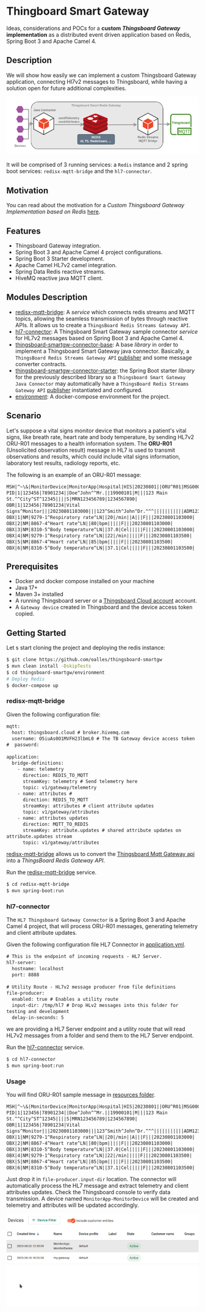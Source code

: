# Thingboard Smart Gateway

Ideas, considerations and POCs for a **custom *Thingsboard Gateway* implementation** as a distributed event driven
application based on Redis, Spring Boot 3 and Apache Camel 4.

## Description

We will show how easily we can implement a custom Thingsboard Gateway application, connecting Hl7v2 messages to
Thingsboard, while having a solution open for future additional complexities.

![TB Smart Gateway diagram](./images/tb-smart-gateway.png)

It will be comprised of 3 running services: a `Redis` instance and 2 spring boot services: `redisx-mqtt-bridge` and
the `hl7-connector`.

## Motivation

You can read about the motivation for a *Custom Thingsboard Gateway Implementation based on
Redis* [here](./Motivation.md).

## Features

* Thingsboard Gateway integration.
* Spring Boot 3 and Apache Camel 4 project configurations.
* Spring Boot 3 Starter development.
* Apache Camel HL7v2 camel integration.
* Spring Data Redis reactive streams.
* HiveMQ reactive java MQTT client.

## Modules Description

* [redisx-mqtt-bridge](./redisx-mqtt-bridge): A *service* which connects redis streams and MQTT topics, allowing the
  seamless transmission of bytes through reactive APIs. It allows us to create
  a `ThingsBoard Redis Streams Gateway API`.
* [hl7-connector](./hl7-connector): A Thingsboard Smart Gateway sample connector *service* for HL7v2 messages based on
  Spring Boot 3 and Apache Camel 4.
* [thingsboard-smartgw-connector-base](./thingsboard-smartgw-connector-base): A base *library* in order to implement a
  Thingsboard Smart Gateway java connector. Basically,
  a `ThingsBoard Redis Streams Gateway API` [publisher](./thingsboard-smartgw-connector-base/src/main/java/es/omarall/thingsboard/smartgw/connector/base/TbSmartGatewayPublisher.java)
  and some message converter contracts.
* [thingsboard-smartgw-connector-starter](./thingsboard-smartgw-connector-starter): the Spring Boot starter *library*
  for the previously described library so a `Thingsboard Smart Gateway Java Connector` may automatically have
  a `ThingsBoard Redis Streams Gateway API` [publisher](./thingsboard-smartgw-connector-base/src/main/java/es/omarall/thingsboard/smartgw/connector/base/TbSmartGatewayPublisher.java)
  instantiated and configured.
* [environment](./environment): A docker-compose environment for the project.

## Scenario

Let's suppose a vital signs monitor device that monitors a patient's vital signs, like breath rate, heart rate and body temperature, by sending HL7v2 ORU-R01 messages to a health information system. 
The **ORU-R01** (Unsolicited observation result) message in HL7 is used to transmit observations and results, which could include vital signs information, laboratory test results, radiology reports, etc.

The following is an example of an ORU-R01 message:

```text
MSH|^~\&|MonitorDevice|MonitorApp|Hospital|HIS|20230801||ORU^R01|MSG00001|P|2.3|
PID|1|123456|78901234||Doe^John^^Mr.||19900101|M|||123 Main St.^^City^ST^12345||||S|MRN123456789|1234567890|
OBR|1|123456|78901234|Vital Signs^Monitor|||20230801103000|||123^Smith^John^Dr.^^^|||||||||||ADM1234567890|20230801103000|
OBX|1|NM|9279-1^Respiratory rate^LN||20|/min||A|||F|||20230801103000|
OBX|2|NM|8867-4^Heart rate^LN||80|bpm|||||F|||20230801103000|
OBX|3|NM|8310-5^Body temperature^LN||37.0|Cel|||||F|||20230801103000|
OBX|4|NM|9279-1^Respiratory rate^LN||22|/min|||||F|||20230801103500|
OBX|5|NM|8867-4^Heart rate^LN||85|bpm|||||F|||20230801103500|
OBX|6|NM|8310-5^Body temperature^LN||37.1|Cel|||||F|||20230801103500|
```

## Prerequisites

* Docker and docker compose installed on your machine
* Java 17+
* Maven 3+ installed
* A running Thingsboard server or a [Thingsboard Cloud account](https://thingsboard.cloud/) account.
* A `Gateway device` created in Thingsboard and the device access token copied.

## Getting Started

Let s start cloning the project and deploying the redis instance:

```bash
$ git clone https://github.com/oalles/thingsboard-smartgw
$ mvn clean install -DskipTests
$ cd thingsboard-smartgw/environment
# Deploy Redis 
$ docker-compose up 
```

### redisx-mqtt-bridge

Given the following configuration file:

```yaml[redisx-mqtt-bridge/src/main/resources/application.yml] 
mqtt:
  host: thingsboard.cloud # broker.hivemq.com
  username: O5iuAs0O1MVFH23lbmL0 # The TB Gateway device access token
#  password:

application:
  bridge-definitions:
    - name: telemetry 
      direction: REDIS_TO_MQTT
      streamKey: telemetry # Send telemetry here
      topic: v1/gateway/telemetry
    - name: attributes # 
      direction: REDIS_TO_MQTT
      streamKey: attributes # client attribute updates
      topic: v1/gateway/attributes
    - name: attributes updates
      direction: MQTT_TO_REDIS
      streamKey: attribute.updates # shared attribute updates on attribute.updates stream
      topic: v1/gateway/attributes
```

[redisx-mqtt-bridge](./redisx-mqtt-bridge) allows us to convert
the [Thingsboard Mqtt Gateway api](https://thingsboard.io/docs/reference/gateway-mqtt-api/) into a *ThingsBoard Redis
Gateway API*.

Run the [redisx-mqtt-bridge](./redisx-mqtt-bridge) service.

```bash
$ cd redisx-mqtt-bridge
$ mvn spring-boot:run
```

### hl7-connector

The `HL7 Thingsboard Gateway Connector` is a Spring Boot 3 and Apache Camel 4 project, that will process ORU-R01
messages, generating telemetry and client attribute updates.

Given the following configuration file HL7 Connector
in [application.yml](./hl7-connector/src/main/resources/application.yml).

```yaml[hl7-connector/src/main/resources/application.yml]
# This is the endpoint of incoming requests - HL7 Server.
hl7-server:
  hostname: localhost
  port: 8888

# Utility Route - HL7v2 message producer from file definitions
file-producer:
  enabled: true # Enables a utility route
  input-dir: /tmp/hl7 # Drop HLv2 messages into this folder for testing and development
  delay-in-seconds: 5
```

we are providing a HL7 Server endpoint and a utility route that will read HL7v2 messages from a folder and send them to
the HL7 Server endpoint.

Run the [hl7-connector](./hl7-connector) service.

```bash
$ cd hl7-connector
$ mvn spring-boot:run
```

### Usage

You will find ORU-R01 sample message in [resources folder](./hl7-connector/src/main/resources/oru-r01.txt).

```text
MSH|^~\&|MonitorDevice|MonitorApp|Hospital|HIS|20230801||ORU^R01|MSG00001|P|2.3|
PID|1|123456|78901234||Doe^John^^Mr.||19900101|M|||123 Main St.^^City^ST^12345||||S|MRN123456789|1234567890|
OBR|1|123456|78901234|Vital Signs^Monitor|||20230801103000|||123^Smith^John^Dr.^^^|||||||||||ADM1234567890|20230801103000|
OBX|1|NM|9279-1^Respiratory rate^LN||20|/min||A|||F|||20230801103000|
OBX|2|NM|8867-4^Heart rate^LN||80|bpm|||||F|||20230801103000|
OBX|3|NM|8310-5^Body temperature^LN||37.0|Cel|||||F|||20230801103000|
OBX|4|NM|9279-1^Respiratory rate^LN||22|/min|||||F|||20230801103500|
OBX|5|NM|8867-4^Heart rate^LN||85|bpm|||||F|||20230801103500|
OBX|6|NM|8310-5^Body temperature^LN||37.1|Cel|||||F|||20230801103500|
```

Just drop it in `file-producer.input-dir` location. The connector will automatically process the HL7 message and extract
telemetry and client attributes updates.
Check the Thingsboard console to verify data transmission. A device named `MonitorApp-MonitorDevice` will be created and
telemetry and attributes will be updated accordingly.

![HL7 devices](./images/hl7devices.gif)